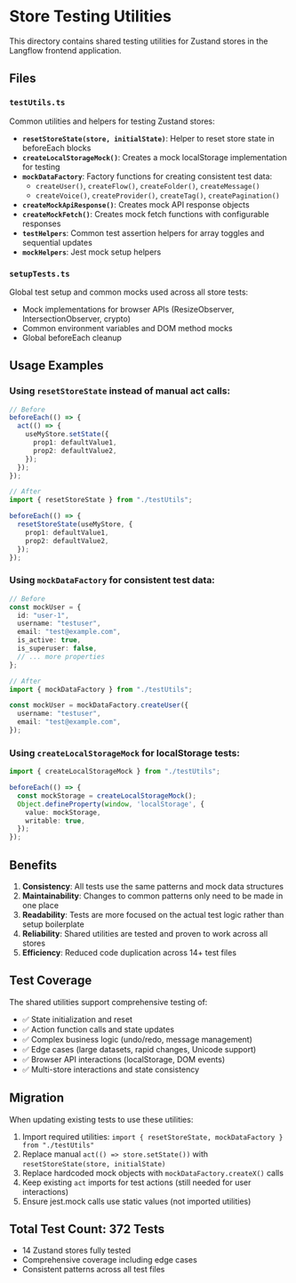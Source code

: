 # Store Testing Utilities

This directory contains shared testing utilities for Zustand stores in the Langflow frontend application.

## Files

### `testUtils.ts`
Common utilities and helpers for testing Zustand stores:

- **`resetStoreState(store, initialState)`**: Helper to reset store state in beforeEach blocks
- **`createLocalStorageMock()`**: Creates a mock localStorage implementation for testing
- **`mockDataFactory`**: Factory functions for creating consistent test data:
  - `createUser()`, `createFlow()`, `createFolder()`, `createMessage()`
  - `createVoice()`, `createProvider()`, `createTag()`, `createPagination()`
- **`createMockApiResponse()`**: Creates mock API response objects
- **`createMockFetch()`**: Creates mock fetch functions with configurable responses
- **`testHelpers`**: Common test assertion helpers for array toggles and sequential updates
- **`mockHelpers`**: Jest mock setup helpers

### `setupTests.ts`
Global test setup and common mocks used across all store tests:
- Mock implementations for browser APIs (ResizeObserver, IntersectionObserver, crypto)
- Common environment variables and DOM method mocks
- Global beforeEach cleanup

## Usage Examples

### Using `resetStoreState` instead of manual act calls:

```typescript
// Before
beforeEach(() => {
  act(() => {
    useMyStore.setState({
      prop1: defaultValue1,
      prop2: defaultValue2,
    });
  });
});

// After
import { resetStoreState } from "./testUtils";

beforeEach(() => {
  resetStoreState(useMyStore, {
    prop1: defaultValue1,
    prop2: defaultValue2,
  });
});
```

### Using `mockDataFactory` for consistent test data:

```typescript
// Before
const mockUser = {
  id: "user-1",
  username: "testuser",
  email: "test@example.com",
  is_active: true,
  is_superuser: false,
  // ... more properties
};

// After
import { mockDataFactory } from "./testUtils";

const mockUser = mockDataFactory.createUser({
  username: "testuser",
  email: "test@example.com",
});
```

### Using `createLocalStorageMock` for localStorage tests:

```typescript
import { createLocalStorageMock } from "./testUtils";

beforeEach(() => {
  const mockStorage = createLocalStorageMock();
  Object.defineProperty(window, 'localStorage', {
    value: mockStorage,
    writable: true,
  });
});
```

## Benefits

1. **Consistency**: All tests use the same patterns and mock data structures
2. **Maintainability**: Changes to common patterns only need to be made in one place
3. **Readability**: Tests are more focused on the actual test logic rather than setup boilerplate
4. **Reliability**: Shared utilities are tested and proven to work across all stores
5. **Efficiency**: Reduced code duplication across 14+ test files

## Test Coverage

The shared utilities support comprehensive testing of:
- ✅ State initialization and reset
- ✅ Action function calls and state updates
- ✅ Complex business logic (undo/redo, message management)
- ✅ Edge cases (large datasets, rapid changes, Unicode support)
- ✅ Browser API interactions (localStorage, DOM events)
- ✅ Multi-store interactions and state consistency

## Migration

When updating existing tests to use these utilities:

1. Import required utilities: `import { resetStoreState, mockDataFactory } from "./testUtils"`
2. Replace manual `act(() => store.setState())` with `resetStoreState(store, initialState)`
3. Replace hardcoded mock objects with `mockDataFactory.createX()` calls
4. Keep existing `act` imports for test actions (still needed for user interactions)
5. Ensure jest.mock calls use static values (not imported utilities)

## Total Test Count: 372 Tests
- 14 Zustand stores fully tested
- Comprehensive coverage including edge cases
- Consistent patterns across all test files